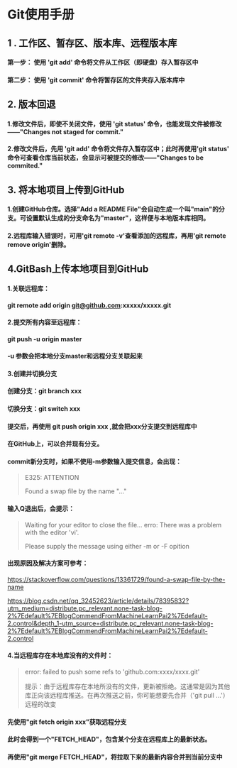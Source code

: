 # Git使用手册



## 1 . 工作区、暂存区、版本库、远程版本库

#### 第一步： 使用 'git add' 命令将文件从工作区（即硬盘）存入暂存区中

#### 第二步： 使用 'git commit' 命令将暂存区的文件夹存入版本库中



## 2. 版本回退

#### 	1.修改文件后，即使不关闭文件，使用 'git status' 命令，也能发现文件被修改——"Changes not staged for commit."

#### 	2.修改文件后，先用 'git add' 命令将文件存入暂存区中；此时再使用'git status' 命令可查看**仓库**当前状态，会显示可被提交的修改——"Changes to be commited."

## 3. 将本地项目上传到GitHub

#### 1.创建GitHub仓库。选择"Add a README File"会自动生成一个叫"main"的分支。可设置默认生成的分支命名为"master"，这样便与本地版本库相同。

#### 2.远程库输入错误时，可用'git remote -v'查看添加的远程库，再用'git remote remove origin'删除。



## 4.GitBash上传本地项目到GitHub

#### 1.关联远程库：

#### git remote add origin git@github.com:xxxxx/xxxxx.git

#### 2.提交所有内容至远程库：

#### git push -u origin master

#### -u 参数会把本地分支master和远程分支关联起来

#### 3.创建并切换分支

####  创建分支：git branch xxx 

#### 切换分支：git switch xxx

#### 提交后，再使用 git push origin xxx ,就会把xxx分支提交到远程库中

#### 在GitHub上，可以合并现有分支。

#### commit新分支时，如果不使用-m参数输入提交信息，会出现：

> E325: ATTENTION
>
> Found a swap file by the name "..."

#### 输入Q退出后，会提示：

> Waiting for your editor to close the file... erro: There was a problem with the editor 'vi'.
>
> Please supply the message using either -m or -F opition 

#### 出现原因及解决方案可参考：

https://stackoverflow.com/questions/13361729/found-a-swap-file-by-the-name

https://blog.csdn.net/qq_32452623/article/details/78395832?utm_medium=distribute.pc_relevant.none-task-blog-2%7Edefault%7EBlogCommendFromMachineLearnPai2%7Edefault-2.control&depth_1-utm_source=distribute.pc_relevant.none-task-blog-2%7Edefault%7EBlogCommendFromMachineLearnPai2%7Edefault-2.control

#### 4.当远程库存在本地库没有的文件时：

> error: failed to push some refs to 'github.com:xxxx/xxxx.git'
>
> 提示：由于远程库存在本地所没有的文件，更新被拒绝。这通常是因为其他库正向该远程库推送。在再次推送之前，你可能想要先合并（'git pull ...'）远程的改变

#### 先使用"git fetch origin xxx"获取远程分支

#### 此时会得到一个"FETCH_HEAD"，包含某个分支在远程库上的最新状态。

#### 再使用"git merge FETCH_HEAD"，将拉取下来的最新内容合并到当前分支中







